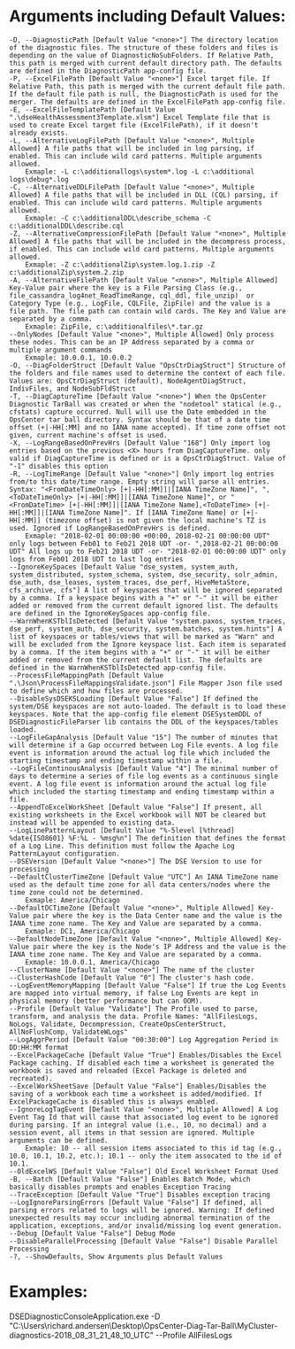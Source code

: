 # Arguments including Default Values:

    -D, --DiagnosticPath [Default Value "<none>"] The directory location of the diagnostic files. The structure of these folders and files is depending on the value of DiagnosticNoSubFolders. If Relative Path, this path is merged with current default directory path. The defaults are defined in the DiagnosticPath app-config file.
    -P, --ExcelFilePath [Default Value "<none>"] Excel target file. If Relative Path, this path is merged with the current default file path. If the default file path is null, the DiagnosticPath is used for the merger. The defaults are defined in the ExcelFilePath app-config file.
    -E, --ExcelFileTemplatePath [Default Value ".\dseHealthAssessment3Template.xlsm"] Excel Template file that is used to create Excel target file (ExcelFilePath), if it doesn't already exists.
    -L, --AlternativeLogFilePath [Default Value "<none>", Multiple Allowed] A file paths that will be included in log parsing, if enabled. This can include wild card patterns. Multiple arguments allowed.
        Exmaple: -L c:\additionallogs\system*.log -L c:\additional logs\debug*.log
    -C, --AlternativeDDLFilePath [Default Value "<none>", Multiple Allowed] A file paths that will be included in DLL (CQL) parsing, if enabled. This can include wild card patterns. Multiple arguments allowed.
        Exmaple: -C c:\additionalDDL\describe_schema -C c:\additionalDDL\describe.cql
    -Z, --AlternativeCompressionFilePath [Default Value "<none>", Multiple Allowed] A file paths that will be included in the decompress process, if enabled. This can include wild card patterns. Multiple arguments allowed.
        Exmaple: -Z c:\additionalZip\system.log.1.zip -Z c:\additionalZip\system.2.zip
    -A, --AlternativeFilePath [Default Value "<none>", Multiple Allowed] Key-Value pair where the key is a File Parsing Class (e.g., file_cassandra_log4net_ReadTimeRange, cql_ddl, file_unzip)  or Category Type (e.g., LogFile, CQLFile, ZipFile) and the value is a file path. The file path can contain wild cards. The Key and Value are separated by a comma.
        Exmaple: ZipFile, c:\additionalfiles\*.tar.gz
    --OnlyNodes [Default Value "<none>", Multiple Allowed] Only process these nodes. This can be an IP Address separated by a comma or multiple argument commands
        Exmaple: 10.0.0.1, 10.0.0.2
    -O, --DiagFolderStruct [Default Value "OpsCtrDiagStruct"] Structure of the folders and file names used to determine the context of each file. Values are: OpsCtrDiagStruct (default), NodeAgentDiagStruct, IndivFiles, and NodeSubFldStruct
    -T, --DiagCaptureTime [Default Value "<none>"] When the OpsCenter Diagnostic TarBall was created or when the "nodetool" statical (e.g., cfstats) capture occurred. Null will use the Date embedded in the OpsCenter tar ball directory. Syntax should be that of a date time offset (+|-HH[:MM] and no IANA name accepted). If time zone offset not given, current machine's offset is used.
    -X, --LogRangeBasedOnPrevHrs [Default Value "168"] Only import log entries based on the previous <X> hours from DiagCaptureTime. only valid if DiagCaptureTime is defined or is a OpsCtrDiagStruct. Value of "-1" disables this option
    -R, --LogTimeRange [Default Value "<none>"] Only import log entries from/to this date/time range. Empty string will parse all entries. Syntax: "<FromDateTimeOnly> [+|-HH[:MM]]|[IANA TimeZone Name]", ", <ToDateTimeOnly> [+|-HH[:MM]]|[IANA TimeZone Name]", or "<FromDateTime> [+|-HH[:MM]]|[IANA TimeZone Name],<ToDateTime> [+|-HH[:MM]]|[IANA TimeZone Name]". If [IANA TimeZone Name] or [+|-HH[:MM]] (timezone offset) is not given the local machine's TZ is used. Ignored if LogRangeBasedOnPrevHrs is defined.
        Exmaple: "2018-02-01 00:00:00 +00:00, 2018-02-21 00:00:00 UDT" only logs between Feb01 to Feb21 2018 UDT -or- ",2018-02-21 00:00:00 UDT" All logs up to Feb21 2018 UDT -or- "2018-02-01 00:00:00 UDT" only logs from Feb01 2018 UDT to last log entries
    --IgnoreKeySpaces [Default Value "dse_system, system_auth, system_distributed, system_schema, system, dse_security, solr_admin, dse_auth, dse_leases, system_traces, dse_perf, HiveMetaStore, cfs_archive, cfs"] A list of keyspaces that will be ignored separated by a comma. If a keyspace begins with a "+" or "-" it will be either added or removed from the current default ignored list. The defaults are defined in the IgnoreKeySpaces app-config file.
    --WarnWhenKSTblIsDetected [Default Value "system.paxos, system_traces, dse_perf, system_auth, dse_security, system.batches, system.hints"] A list of keyspaces or tables/views that will be marked as "Warn" and will be excluded from the Ignore keyspace list. Each item is separated by a comma. If the item begins with a "+" or "-" it will be either added or removed from the current default list. The defaults are defined in the WarnWhenKSTblIsDetected app-config file.
    --ProcessFileMappingPath [Default Value ".\Json\ProcessFileMappingsValidate.json"] File Mapper Json file used to define which and how files are processed.
    --DisableSysDSEKSLoading [Default Value "False"] If defined the system/DSE keyspaces are not auto-loaded. The default is to load these keyspaces. Note that the app-config file element DSESystemDDL of DSEDiagnosticFileParser lib contains the DDL of the keyspaces/tables loaded.
    --LogFileGapAnalysis [Default Value "15"] The number of minutes that will determine if a Gap occurred between Log File events. A log file event is information around the actual log file which included the starting timestamp and ending timestamp within a file.
    --LogFileContinousAnalysis [Default Value "4"] The minimal number of days to determine a series of file log events as a continuous single event. A log file event is information around the actual log file which included the starting timestamp and ending timestamp within a file.
    --AppendToExcelWorkSheet [Default Value "False"] If present, all existing worksheets in the Excel workbook will NOT be cleared but instead will be appended to existing data.
    --LogLinePatternLayout [Default Value "%-5level [%thread] %date{ISO8601} %F:%L - %msg%n"] The definition that defines the format of a Log Line. This definition must follow the Apache Log PatternLayout configuration.
    --DSEVersion [Default Value "<none>"] The DSE Version to use for processing
    --DefaultClusterTimeZone [Default Value "UTC"] An IANA TimeZone name used as the default time zone for all data centers/nodes where the time zone could not be determined.
        Exmaple: America/Chicago
    --DefaultDCTimeZone [Default Value "<none>", Multiple Allowed] Key-Value pair where the key is the Data Center name and the value is the IANA time zone name. The Key and Value are separated by a comma.
        Exmaple: DC1, America/Chicago
    --DefaultNodeTimeZone [Default Value "<none>", Multiple Allowed] Key-Value pair where the key is the Node's IP Address and the value is the IANA time zone name. The Key and Value are separated by a comma.
        Exmaple: 10.0.0.1, America/Chicago
    --ClusterName [Default Value "<none>"] The name of the cluster
    --ClusterHashCode [Default Value "0"] The cluster's hash code.
    --LogEventMemoryMapping [Default Value "False"] If true the Log Events are mapped into virtual memory, if false Log Events are kept in physical memory (better performance but can OOM).
    --Profile [Default Value "Validate"] The Profile used to parse, transform, and analysis the data. Profile Names: "AllFilesLogs, NoLogs, Validate, Decompression, CreateOpsCenterStruct, AllNoFlushComp, ValidateWLogs"
    --LogAggrPeriod [Default Value "00:30:00"] Log Aggregation Period in DD:HH:MM format
    --ExcelPackageCache [Default Value "True"] Enables/Disables the Excel Package caching. If disabled each time a worksheet is generated the workbook is saved and reloaded (Excel Package is deleted and recreated).
    --ExcelWorkSheetSave [Default Value "False"] Enables/Disables the saving of a workbook each time a worksheet is added/modified. If ExcelPackageCache is disabled this is always enabled.
    --IgnoreLogTagEvent [Default Value "<none>", Multiple Allowed] A Log Event Tag Id that will cause that associated log event to be ignored during parsing. If an integral value (i.e., 10, no decimal) and a session event, all items in that session are ignored. Multiple arguments can be defined.
        Exmaple: 10 -- all session items associated to this id tag (e.g., 10.0, 10.1, 10.2, etc.); 10.1 -- only the item assocated to the id of 10.1.
    --OldExcelWS [Default Value "False"] Old Excel Worksheet Format Used
    -B, --Batch [Default Value "False"] Enables Batch Mode, which basically disables prompts and enables Exception Tracing
    --TraceException [Default Value "True"] Disables exception tracing
    --LogIgnoreParsingErrors [Default Value "False"] If defined, all parsing errors related to logs will be ignored. Warning: If defined unexpected results may occur including abnormal termination of the application, exceptions, and/or invalid/missing log event generation.
    --Debug [Default Value "False"] Debug Mode
    --DisableParallelProcessing [Default Value "False"] Disable Parallel Processing
    -?, --ShowDefaults, Show Arguments plus Default Values

# Examples:

DSEDiagnosticConsoleApplication.exe -D "C:\Users\richard.andersen\Desktop\OpsCenter-Diag-Tar-Ball\MyCluster-diagnostics-2018_08_31_21_48_10_UTC" --Profile AllFilesLogs
